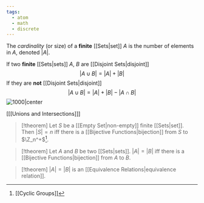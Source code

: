 ```yaml
---
tags:
  - atom
  - math
  - discrete
---
```

The *cardinality* (or size) of a **finite** [[Sets|set]] $A$ is the number of elements in $A$, denoted $|A|$.

If two **finite** [[Sets|sets]] $A$, $B$ are [[Disjoint Sets|disjoint]]
$$ |A \cup B| = |A| + |B| $$
If they are **not** [[Disjoint Sets|disjoint]]
$$ |A \cup B| = |A| + |B| - |A \cap B|$$
![1000|center](additive-rule.excalidraw)

\[[[Unions and Intersections]]\]

> [!theorem]
> Let $S$ be a [[Empty Set|non-empty]] finite [[Sets|set]]. Then $|S| = n$ iff there is a [[Bijective Functions|bijection]] from $S$ to $\Z_n^+$[^1].

> [!theorem]
> Let $A$ and $B$ be two [[Sets|sets]]. $|A| = |B|$ iff there is a [[Bijective Functions|bijection]] from $A$ to $B$.

> [!theorem]
> $|A| = |B|$ is an [[Equivalence Relations|equivalence relation]].

[^1]: [[Cyclic Groups]]
